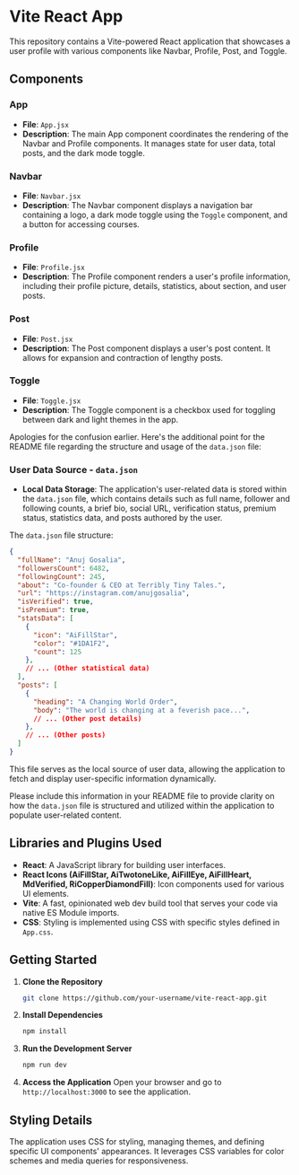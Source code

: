 # Vite React App

This repository contains a Vite-powered React application that showcases a user profile with various components like Navbar, Profile, Post, and Toggle.

## Components

### App
- **File**: `App.jsx`
- **Description**: The main App component coordinates the rendering of the Navbar and Profile components. It manages state for user data, total posts, and the dark mode toggle.

### Navbar
- **File**: `Navbar.jsx`
- **Description**: The Navbar component displays a navigation bar containing a logo, a dark mode toggle using the `Toggle` component, and a button for accessing courses.

### Profile
- **File**: `Profile.jsx`
- **Description**: The Profile component renders a user's profile information, including their profile picture, details, statistics, about section, and user posts.

### Post
- **File**: `Post.jsx`
- **Description**: The Post component displays a user's post content. It allows for expansion and contraction of lengthy posts.

### Toggle
- **File**: `Toggle.jsx`
- **Description**: The Toggle component is a checkbox used for toggling between dark and light themes in the app.

Apologies for the confusion earlier. Here's the additional point for the README file regarding the structure and usage of the `data.json` file:

### User Data Source - `data.json`
- **Local Data Storage**: The application's user-related data is stored within the `data.json` file, which contains details such as full name, follower and following counts, a brief bio, social URL, verification status, premium status, statistics data, and posts authored by the user.

The `data.json` file structure:

```json
{
  "fullName": "Anuj Gosalia",
  "followersCount": 6482,
  "followingCount": 245,
  "about": "Co-founder & CEO at Terribly Tiny Tales.",
  "url": "https://instagram.com/anujgosalia",
  "isVerified": true,
  "isPremium": true,
  "statsData": [
    {
      "icon": "AiFillStar",
      "color": "#1DA1F2",
      "count": 125
    },
    // ... (Other statistical data)
  ],
  "posts": [
    {
      "heading": "A Changing World Order",
      "body": "The world is changing at a feverish pace...",
      // ... (Other post details)
    },
    // ... (Other posts)
  ]
}
```

This file serves as the local source of user data, allowing the application to fetch and display user-specific information dynamically.

Please include this information in your README file to provide clarity on how the `data.json` file is structured and utilized within the application to populate user-related content.

## Libraries and Plugins Used

- **React**: A JavaScript library for building user interfaces.
- **React Icons (AiFillStar, AiTwotoneLike, AiFillEye, AiFillHeart, MdVerified, RiCopperDiamondFill)**: Icon components used for various UI elements.
- **Vite**: A fast, opinionated web dev build tool that serves your code via native ES Module imports.
- **CSS**: Styling is implemented using CSS with specific styles defined in `App.css`.
  
## Getting Started

1. **Clone the Repository**
   ```bash
   git clone https://github.com/your-username/vite-react-app.git
   ```

2. **Install Dependencies**
   ```bash
   npm install
   ```

3. **Run the Development Server**
   ```bash
   npm run dev
   ```

4. **Access the Application**
   Open your browser and go to `http://localhost:3000` to see the application.

## Styling Details

The application uses CSS for styling, managing themes, and defining specific UI components' appearances. It leverages CSS variables for color schemes and media queries for responsiveness.